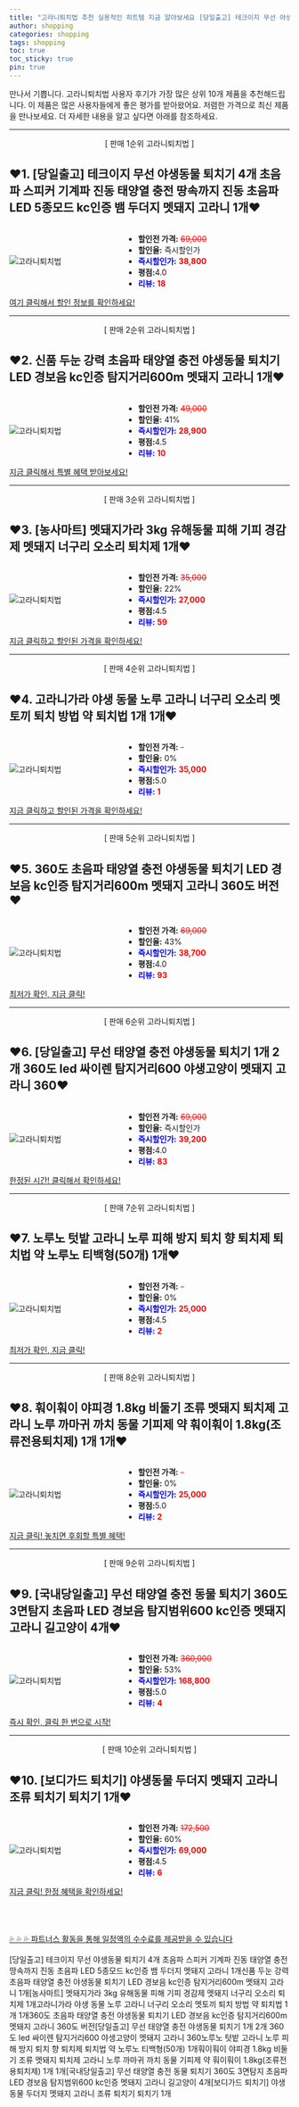 ```yaml
---
title: "고라니퇴치법 추천 실용적인 히트템 지금 알아보세요 [당일출고] 테크이지 무선 야생동물 퇴치기"
author: shopping
categories: shopping
tags: shopping
toc: true
toc_sticky: true
pin: true
---
```

만나서 기쁩니다.  고라니퇴치법 사용자 후기가 가장 많은 상위 10개 제품을 추천해드립니다. 이 제품은 많은 사용자들에게 좋은 평가를 받아왔어요. 저렴한 가격으로 최신 제품을 만나보세요. 더 자세한 내용을 알고 싶다면 아래를 참조하세요.

---
<p class="toplist" style="margin: 0 auto; display: block; width: fit-content;">[ 판매 1순위 고라니퇴치법 ]</p>

<h2><strong>❤️1. [당일출고] 테크이지 무선 야생동물 퇴치기 4개 초음파 스피커 기계파 진동 태양열 충전 땅속까지 진동 초음파 LED 5종모드 kc인증 뱀 두더지 멧돼지 고라니 1개❤️</strong></h2>

<div style="display: flex; align-items: center;">
    <div style="flex: 0.4;">
        <img src="https://thumbnail6.coupangcdn.com/thumbnails/remote/230x230ex/image/vendor_inventory/0320/975b7f8adf2da11163b2f507334371181c66ddecf74df73d3286eedba9e4.jpg" alt="고라니퇴치법" style="max-width: 100%;">
    </div>
    <div style="flex: 0.6; margin-left: 10px;">
        <ul>
            <li><strong>할인전 가격:</strong> <del style="color: red;">69,000</del></li>
            <li><strong>할인율:</strong> 즉시할인가</li>
            <li><span style='color:blue'><strong>즉시할인가:</strong></span> <span style='color:red'><strong>38,800</strong></span></li>
            <li><strong>평점:</strong>4.0</li>
            <li><span style='color:blue'><strong>리뷰:</strong></span> <span style='color:red'><strong>18</strong></span></li>
        </ul>
    </div>
</div>
<div class="center">
    <a href="https://selin100587001.github.io?lptag=AF9450613&subid=githubio&pageKey=7677033659&traceid=V0-153&itemId=20495420545&vendorItemId=87493984323" class="myButton">
        여기 클릭해서 할인 정보를 확인하세요!
    </a>
</div>


---
<p class="toplist" style="margin: 0 auto; display: block; width: fit-content;">[ 판매 2순위 고라니퇴치법 ]</p>

<h2><strong>❤️2. 신품 두눈 강력 초음파 태양열 충전 야생동물 퇴치기 LED 경보음 kc인증 탐지거리600m 멧돼지 고라니 1개❤️</strong></h2>

<div style="display: flex; align-items: center;">
    <div style="flex: 0.4;">
        <img src="https://thumbnail9.coupangcdn.com/thumbnails/remote/230x230ex/image/vendor_inventory/39b1/99bed119eebfbb85803b2cbf256b6eb328336239790cdeed09026a4723fb.jpg" alt="고라니퇴치법" style="max-width: 100%;">
    </div>
    <div style="flex: 0.6; margin-left: 10px;">
        <ul>
            <li><strong>할인전 가격:</strong> <del style="color: red;">49,000</del></li>
            <li><strong>할인율:</strong> 41%</li>
            <li><span style='color:blue'><strong>즉시할인가:</strong></span> <span style='color:red'><strong>28,900</strong></span></li>
            <li><strong>평점:</strong>4.5</li>
            <li><span style='color:blue'><strong>리뷰:</strong></span> <span style='color:red'><strong>10</strong></span></li>
        </ul>
    </div>
</div>
<div class="center">
    <a href="https://selin100587001.github.io?lptag=AF9450613&subid=githubio&pageKey=8147403493&traceid=V0-153&itemId=23171167458&vendorItemId=90203925041" class="myButton">
        지금 클릭해서 특별 혜택 받아보세요!
    </a>
</div>


---
<p class="toplist" style="margin: 0 auto; display: block; width: fit-content;">[ 판매 3순위 고라니퇴치법 ]</p>

<h2><strong>❤️3. [농사마트] 멧돼지가라 3kg 유해동물 피해 기피 경감제 멧돼지 너구리 오소리 퇴치제 1개❤️</strong></h2>

<div style="display: flex; align-items: center;">
    <div style="flex: 0.4;">
        <img src="https://thumbnail9.coupangcdn.com/thumbnails/remote/230x230ex/image/vendor_inventory/dc9f/f06c981e6e0540e7c5e68d8b7a41ec31c3917bd065b85e4580da2f3e899d.png" alt="고라니퇴치법" style="max-width: 100%;">
    </div>
    <div style="flex: 0.6; margin-left: 10px;">
        <ul>
            <li><strong>할인전 가격:</strong> <del style="color: red;">35,000</del></li>
            <li><strong>할인율:</strong> 22%</li>
            <li><span style='color:blue'><strong>즉시할인가:</strong></span> <span style='color:red'><strong>27,000</strong></span></li>
            <li><strong>평점:</strong>4.5</li>
            <li><span style='color:blue'><strong>리뷰:</strong></span> <span style='color:red'><strong>59</strong></span></li>
        </ul>
    </div>
</div>
<div class="center">
    <a href="https://selin100587001.github.io?lptag=AF9450613&subid=githubio&pageKey=7043724591&traceid=V0-153&itemId=17427118635&vendorItemId=79450707778" class="myButton">
        지금 클릭하고 할인된 가격을 확인하세요!
    </a>
</div>


---
<p class="toplist" style="margin: 0 auto; display: block; width: fit-content;">[ 판매 4순위 고라니퇴치법 ]</p>

<h2><strong>❤️4. 고라니가라 야생 동물 노루 고라니 너구리 오소리 멧토끼 퇴치 방법 약 퇴치법 1개 1개❤️</strong></h2>

<div style="display: flex; align-items: center;">
    <div style="flex: 0.4;">
        <img src="https://thumbnail6.coupangcdn.com/thumbnails/remote/230x230ex/image/vendor_inventory/7880/b416ae4d82f3657105f62c21041ffa204002f341cbb78596d1e9cdf614b4.png" alt="고라니퇴치법" style="max-width: 100%;">
    </div>
    <div style="flex: 0.6; margin-left: 10px;">
        <ul>
            <li><strong>할인전 가격:</strong> <del style="color: red;">-</del></li>
            <li><strong>할인율:</strong> 0%</li>
            <li><span style='color:blue'><strong>즉시할인가:</strong></span> <span style='color:red'><strong>35,000</strong></span></li>
            <li><strong>평점:</strong>5.0</li>
            <li><span style='color:blue'><strong>리뷰:</strong></span> <span style='color:red'><strong>1</strong></span></li>
        </ul>
    </div>
</div>
<div class="center">
    <a href="https://selin100587001.github.io?lptag=AF9450613&subid=githubio&pageKey=6098382861&traceid=V0-153&itemId=11411370706&vendorItemId=78687287549" class="myButton">
        지금 클릭하고 할인된 가격을 확인하세요!
    </a>
</div>


---
<p class="toplist" style="margin: 0 auto; display: block; width: fit-content;">[ 판매 5순위 고라니퇴치법 ]</p>

<h2><strong>❤️5. 360도 초음파 태양열 충전 야생동물 퇴치기 LED 경보음 kc인증 탐지거리600m 멧돼지 고라니 360도 버전❤️</strong></h2>

<div style="display: flex; align-items: center;">
    <div style="flex: 0.4;">
        <img src="https://thumbnail8.coupangcdn.com/thumbnails/remote/230x230ex/image/vendor_inventory/c24b/f0b9fc8b25a3c6fdc236773de712c28fa5c2de3da6615b9be6c193fdb6c6.jpg" alt="고라니퇴치법" style="max-width: 100%;">
    </div>
    <div style="flex: 0.6; margin-left: 10px;">
        <ul>
            <li><strong>할인전 가격:</strong> <del style="color: red;">69,000</del></li>
            <li><strong>할인율:</strong> 43%</li>
            <li><span style='color:blue'><strong>즉시할인가:</strong></span> <span style='color:red'><strong>38,700</strong></span></li>
            <li><strong>평점:</strong>4.0</li>
            <li><span style='color:blue'><strong>리뷰:</strong></span> <span style='color:red'><strong>93</strong></span></li>
        </ul>
    </div>
</div>
<div class="center">
    <a href="https://selin100587001.github.io?lptag=AF9450613&subid=githubio&pageKey=7368735209&traceid=V0-153&itemId=19002919757&vendorItemId=87677467112" class="myButton">
        최저가 확인, 지금 클릭!
    </a>
</div>


---
<p class="toplist" style="margin: 0 auto; display: block; width: fit-content;">[ 판매 6순위 고라니퇴치법 ]</p>

<h2><strong>❤️6. [당일출고] 무선 태양열 충전 야생동물 퇴치기 1개 2개 360도 led 싸이렌 탐지거리600 야생고양이 멧돼지 고라니 360❤️</strong></h2>

<div style="display: flex; align-items: center;">
    <div style="flex: 0.4;">
        <img src="https://thumbnail8.coupangcdn.com/thumbnails/remote/230x230ex/image/vendor_inventory/c24b/f0b9fc8b25a3c6fdc236773de712c28fa5c2de3da6615b9be6c193fdb6c6.jpg" alt="고라니퇴치법" style="max-width: 100%;">
    </div>
    <div style="flex: 0.6; margin-left: 10px;">
        <ul>
            <li><strong>할인전 가격:</strong> <del style="color: red;">69,000</del></li>
            <li><strong>할인율:</strong> 즉시할인가</li>
            <li><span style='color:blue'><strong>즉시할인가:</strong></span> <span style='color:red'><strong>39,200</strong></span></li>
            <li><strong>평점:</strong>4.0</li>
            <li><span style='color:blue'><strong>리뷰:</strong></span> <span style='color:red'><strong>83</strong></span></li>
        </ul>
    </div>
</div>
<div class="center">
    <a href="https://selin100587001.github.io?lptag=AF9450613&subid=githubio&pageKey=7359259039&traceid=V0-153&itemId=18956583026&vendorItemId=82993732299" class="myButton">
        한정된 시간! 클릭해서 확인하세요!
    </a>
</div>


---
<p class="toplist" style="margin: 0 auto; display: block; width: fit-content;">[ 판매 7순위 고라니퇴치법 ]</p>

<h2><strong>❤️7. 노루노 텃밭 고라니 노루 피해 방지 퇴치 향 퇴치제 퇴치법 약 노루노 티백형(50개) 1개❤️</strong></h2>

<div style="display: flex; align-items: center;">
    <div style="flex: 0.4;">
        <img src="https://thumbnail6.coupangcdn.com/thumbnails/remote/230x230ex/image/vendor_inventory/dc08/468a606d1f592800cc6f643095950708bfebb37ba897c72af0a6fb5cfa11.jpg" alt="고라니퇴치법" style="max-width: 100%;">
    </div>
    <div style="flex: 0.6; margin-left: 10px;">
        <ul>
            <li><strong>할인전 가격:</strong> <del style="color: red;">-</del></li>
            <li><strong>할인율:</strong> 0%</li>
            <li><span style='color:blue'><strong>즉시할인가:</strong></span> <span style='color:red'><strong>25,000</strong></span></li>
            <li><strong>평점:</strong>4.5</li>
            <li><span style='color:blue'><strong>리뷰:</strong></span> <span style='color:red'><strong>2</strong></span></li>
        </ul>
    </div>
</div>
<div class="center">
    <a href="https://selin100587001.github.io?lptag=AF9450613&subid=githubio&pageKey=6805076736&traceid=V0-153&itemId=16079773397&vendorItemId=83278358944" class="myButton">
        최저가 확인, 지금 클릭!
    </a>
</div>


---
<p class="toplist" style="margin: 0 auto; display: block; width: fit-content;">[ 판매 8순위 고라니퇴치법 ]</p>

<h2><strong>❤️8. 훠이훠이 야피경 1.8kg 비둘기 조류 멧돼지 퇴치제 고라니 노루 까마귀 까치 동물 기피제 약 훠이훠이 1.8kg(조류전용퇴치제) 1개 1개❤️</strong></h2>

<div style="display: flex; align-items: center;">
    <div style="flex: 0.4;">
        <img src="https://thumbnail7.coupangcdn.com/thumbnails/remote/230x230ex/image/vendor_inventory/9918/883cc388a49c030c9d264732d889346274ff0cf24ae286731f75be007ef2.png" alt="고라니퇴치법" style="max-width: 100%;">
    </div>
    <div style="flex: 0.6; margin-left: 10px;">
        <ul>
            <li><strong>할인전 가격:</strong> <del style="color: red;">-</del></li>
            <li><strong>할인율:</strong> 0%</li>
            <li><span style='color:blue'><strong>즉시할인가:</strong></span> <span style='color:red'><strong>25,000</strong></span></li>
            <li><strong>평점:</strong>5.0</li>
            <li><span style='color:blue'><strong>리뷰:</strong></span> <span style='color:red'><strong>2</strong></span></li>
        </ul>
    </div>
</div>
<div class="center">
    <a href="https://selin100587001.github.io?lptag=AF9450613&subid=githubio&pageKey=6581915425&traceid=V0-153&itemId=14815262158&vendorItemId=82054891600" class="myButton">
        지금 클릭! 놓치면 후회할 특별 혜택!
    </a>
</div>


---
<p class="toplist" style="margin: 0 auto; display: block; width: fit-content;">[ 판매 9순위 고라니퇴치법 ]</p>

<h2><strong>❤️9. [국내당일출고] 무선 태양열 충전 동물 퇴치기 360도 3면탐지 초음파 LED 경보음 탐지범위600 kc인증 멧돼지 고라니 길고양이 4개❤️</strong></h2>

<div style="display: flex; align-items: center;">
    <div style="flex: 0.4;">
        <img src="https://thumbnail6.coupangcdn.com/thumbnails/remote/230x230ex/image/vendor_inventory/df83/30f5b9d387e182124bcaa9427d8c5cbd97cdc87d23b034cfd23d4b257754.jpg" alt="고라니퇴치법" style="max-width: 100%;">
    </div>
    <div style="flex: 0.6; margin-left: 10px;">
        <ul>
            <li><strong>할인전 가격:</strong> <del style="color: red;">360,000</del></li>
            <li><strong>할인율:</strong> 53%</li>
            <li><span style='color:blue'><strong>즉시할인가:</strong></span> <span style='color:red'><strong>168,800</strong></span></li>
            <li><strong>평점:</strong>5.0</li>
            <li><span style='color:blue'><strong>리뷰:</strong></span> <span style='color:red'><strong>4</strong></span></li>
        </ul>
    </div>
</div>
<div class="center">
    <a href="https://selin100587001.github.io?lptag=AF9450613&subid=githubio&pageKey=7360052451&traceid=V0-153&itemId=18960353850&vendorItemId=83359391090" class="myButton">
        즉시 확인, 클릭 한 번으로 시작!
    </a>
</div>


---
<p class="toplist" style="margin: 0 auto; display: block; width: fit-content;">[ 판매 10순위 고라니퇴치법 ]</p>

<h2><strong>❤️10. [보디가드 퇴치기] 야생동물 두더지 멧돼지 고라니 조류 퇴치기 퇴치기 1개❤️</strong></h2>

<div style="display: flex; align-items: center;">
    <div style="flex: 0.4;">
        <img src="https://thumbnail10.coupangcdn.com/thumbnails/remote/230x230ex/image/vendor_inventory/73c4/c9eccf234b4309885adc18666cee03dc076d34239d2de4fc7accb6818ab1.jpg" alt="고라니퇴치법" style="max-width: 100%;">
    </div>
    <div style="flex: 0.6; margin-left: 10px;">
        <ul>
            <li><strong>할인전 가격:</strong> <del style="color: red;">172,500</del></li>
            <li><strong>할인율:</strong> 60%</li>
            <li><span style='color:blue'><strong>즉시할인가:</strong></span> <span style='color:red'><strong>69,000</strong></span></li>
            <li><strong>평점:</strong>4.5</li>
            <li><span style='color:blue'><strong>리뷰:</strong></span> <span style='color:red'><strong>6</strong></span></li>
        </ul>
    </div>
</div>
<div class="center">
    <a href="https://selin100587001.github.io?lptag=AF9450613&subid=githubio&pageKey=7948762547&traceid=V0-153&itemId=21930435041&vendorItemId=88978356768" class="myButton">
        지금 클릭! 한정 혜택을 확인하세요!
    </a>
</div>

<br><br><br>[💦 💦 💦 파트너스 활동을 통해 일정액의 수수료를 제공받을 수 있습니다](https://link.coupang.com/a/bcpT2c)<br><br>[당일출고] 테크이지 무선 야생동물 퇴치기 4개 초음파 스피커 기계파 진동 태양열 충전 땅속까지 진동 초음파 LED 5종모드 kc인증 뱀 두더지 멧돼지 고라니 1개신품 두눈 강력 초음파 태양열 충전 야생동물 퇴치기 LED 경보음 kc인증 탐지거리600m 멧돼지 고라니 1개[농사마트] 멧돼지가라 3kg 유해동물 피해 기피 경감제 멧돼지 너구리 오소리 퇴치제 1개고라니가라 야생 동물 노루 고라니 너구리 오소리 멧토끼 퇴치 방법 약 퇴치법 1개 1개360도 초음파 태양열 충전 야생동물 퇴치기 LED 경보음 kc인증 탐지거리600m 멧돼지 고라니 360도 버전[당일출고] 무선 태양열 충전 야생동물 퇴치기 1개 2개 360도 led 싸이렌 탐지거리600 야생고양이 멧돼지 고라니 360노루노 텃밭 고라니 노루 피해 방지 퇴치 향 퇴치제 퇴치법 약 노루노 티백형(50개) 1개훠이훠이 야피경 1.8kg 비둘기 조류 멧돼지 퇴치제 고라니 노루 까마귀 까치 동물 기피제 약 훠이훠이 1.8kg(조류전용퇴치제) 1개 1개[국내당일출고] 무선 태양열 충전 동물 퇴치기 360도 3면탐지 초음파 LED 경보음 탐지범위600 kc인증 멧돼지 고라니 길고양이 4개[보디가드 퇴치기] 야생동물 두더지 멧돼지 고라니 조류 퇴치기 퇴치기 1개